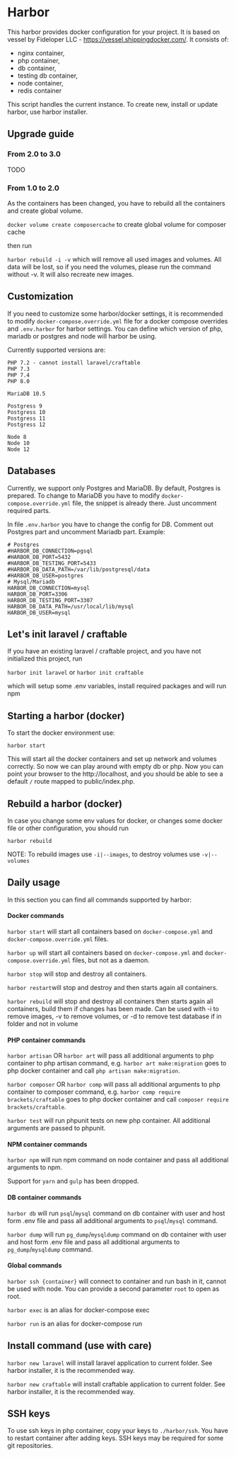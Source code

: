 # Harbor #

This harbor provides docker configuration for your project. It is based on vessel by Fideloper LLC - https://vessel.shippingdocker.com/. It consists of:
 
* nginx container, 
* php container, 
* db container, 
* testing db container,
* node container,
* redis container

This script handles the current instance. To create new, install or update harbor, use harbor installer.

## Upgrade guide ##

### From 2.0 to 3.0 ###

TODO

### From 1.0 to 2.0 ###

As the containers has been changed, you have to rebuild all the containers and create global volume.

`docker volume create composercache` to create global volume for composer cache

then run 

`harbor rebuild -i -v` which will remove all used images and volumes. All data will be lost, so if you need the volumes, please run the command without -v. It will also recreate new images.

## Customization ##

If you need to customize some harbor/docker settings, it is recommended to modify `docker-compose.override.yml` file for a docker compose overrides and `.env.harbor` for harbor settings. You can define which version of php, mariadb or postgres and node will harbor be using.

Currently supported versions are:

```
PHP 7.2 - cannot install laravel/craftable
PHP 7.3
PHP 7.4
PHP 8.0

MariaDB 10.5

Postgress 9
Postgress 10
Postgress 11
Postgress 12

Node 8
Node 10
Node 12
```

## Databases ##

Currently, we support only Postgres and MariaDB. By default, Postgres is prepared. To change to MariaDB you have to modify `docker-compose.override.yml` file, the snippet is already there. Just uncomment required parts.

In file `.env.harbor` you have to change the config for DB. Comment out Postgres part and uncomment Mariadb part. Example:

```
# Postgres
#HARBOR_DB_CONNECTION=pgsql
#HARBOR_DB_PORT=5432
#HARBOR_DB_TESTING_PORT=5433
#HARBOR_DB_DATA_PATH=/var/lib/postgresql/data
#HARBOR_DB_USER=postgres
# Mysql/Mariadb
HARBOR_DB_CONNECTION=mysql
HARBOR_DB_PORT=3306
HARBOR_DB_TESTING_PORT=3307
HARBOR_DB_DATA_PATH=/usr/local/lib/mysql
HARBOR_DB_USER=mysql
```

## Let's init laravel / craftable ##

If you have an existing laravel / craftable project, and you have not initialized this project, run 

`harbor init laravel` or `harbor init craftable` 

which will setup some .env variables, install required packages and will run npm

## Starting a harbor (docker) ##

To start the docker environment use:

`harbor start`

This will start all the docker containers and set up network and volumes correctly. So now we can play around with empty db or php. Now you can point your browser to the http://localhost, and you should be able to see a default `/` route mapped to public/index.php.

## Rebuild a harbor (docker) ##

In case you change some env values for docker, or changes some docker file or other configuration, you should run

`harbor rebuild`

NOTE: To rebuild images use `-i|--images`, to destroy volumes use `-v|--volumes` 

## Daily usage ##

In this section you can find all commands supported by harbor:

#### Docker commands ####

`harbor start` will start all containers based on `docker-compose.yml` and `docker-compose.override.yml` files.

`harbor up` will start all containers based on `docker-compose.yml` and `docker-compose.override.yml` files, but not as a daemon.

`harbor stop` will stop and destroy all containers.

`harbor restart`will stop and destroy and then starts again all containers.

`harbor rebuild` will stop and destroy all containers then starts again all containers, build them if changes has been made. Can be used with -i to remove images, -v to remove volumes, or -d to remove test database if in folder and not in volume

#### PHP container commands ####

`harbor artisan` OR `harbor art` will pass all additional arguments to php container to php artisan command, e.g. `harbor art make:migration` goes to php docker container and call `php artisan make:migration`.

`harbor composer` OR `harbor comp` will pass all additional arguments to php container to composer command, e.g. `harbor comp require brackets/craftable` goes to php docker container and call `composer require brackets/craftable`.

`harbor test` will run phpunit tests on new php container. All additional arguments are passed to phpunit.

#### NPM container commands ####

`harbor npm` will run npm command on node container and pass all additional arguments to npm.

Support for `yarn` and `gulp` has been dropped.

#### DB container commands ####

`harbor db` will run `psql`/`mysql` command on db container with user and host form .env file and pass all additional arguments to `psql`/`mysql` command.

`harbor dump` will run `pg_dump`/`mysqldump` command on db container with user and host form .env file and pass all additional arguments to `pg_dump`/`mysqldump` command.

#### Global commands ####

`harbor ssh {container}` will connect to container and run bash in it, cannot be used with node. You can provide a second parameter `root` to open as root. 

`harbor exec` is an alias for docker-compose exec 

`harbor run` is an alias for docker-compose run 

## Install command (use with care) ##

`harbor new laravel` will install laravel application to current folder. See harbor installer, it is the recommended way.

`harbor new craftable` will install craftable application to current folder. See harbor installer, it is the recommended way.

## SSH keys ##

To use ssh keys in php container, copy your keys to `./harbor/ssh`. You have to restart container after adding keys. SSH keys may be required for some git repositories.